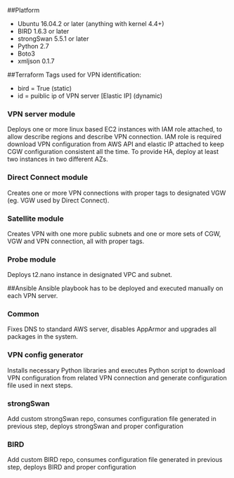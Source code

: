 ##Platform
* Ubuntu 16.04.2 or later (anything with kernel 4.4+)
* BIRD 1.6.3 or later
* strongSwan 5.5.1 or later
* Python 2.7
* Boto3
* xmljson 0.1.7

##Terraform
Tags used for VPN identification:
* bird = True (static)
* id =  puiblic ip of VPN server [Elastic IP] (dynamic)

### VPN server module
Deploys one or more linux based EC2 instances with IAM role attached, to allow describe regions and describe VPN connection. IAM role is required download VPN configuration from AWS API and elastic IP attached to keep CGW configuration consistent all the time. To provide HA, deploy at least two instances in two different AZs.
  
### Direct Connect module
Creates one or more VPN connections with proper tags to designated VGW (eg. VGW used by Direct Connect).

### Satellite module
Creates VPN with one more public subnets and one or more sets of CGW, VGW and VPN connection, all with proper tags. 

### Probe module
Deploys t2.nano instance in designated VPC and subnet.

##Ansible
Ansible playbook has to be deployed and executed manually on each VPN server.
 
### Common
Fixes DNS to standard AWS server, disables AppArmor and upgrades all packages in the system.

### VPN config generator
Installs necessary Python libraries and executes Python script to download VPN configuration from related VPN connection and generate configuration file used in next steps.   

### strongSwan
Add custom strongSwan repo, consumes configuration file generated in previous step, deploys strongSwan and proper configuration

### BIRD
Add custom BIRD repo, consumes configuration file generated in previous step, deploys BIRD and proper configuration
